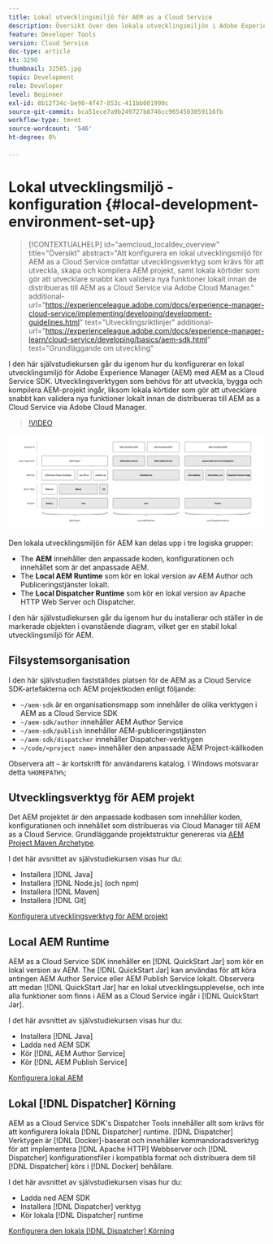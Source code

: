 ```yaml
---
title: Lokal utvecklingsmiljö för AEM as a Cloud Service
description: Översikt över den lokala utvecklingsmiljön i Adobe Experience Manager (AEM).
feature: Developer Tools
version: Cloud Service
doc-type: article
kt: 3290
thumbnail: 32565.jpg
topic: Development
role: Developer
level: Beginner
exl-id: 8b12f34c-be98-4f47-853c-411bb601990c
source-git-commit: bca51ece7a9b249727b8746cc9654503059116fb
workflow-type: tm+mt
source-wordcount: '546'
ht-degree: 0%

---
```


# Lokal utvecklingsmiljö - konfiguration {#local-development-environment-set-up}

>[!CONTEXTUALHELP]
>id="aemcloud_localdev_overview"
>title="Översikt"
>abstract="Att konfigurera en lokal utvecklingsmiljö för AEM as a Cloud Service omfattar utvecklingsverktyg som krävs för att utveckla, skapa och kompilera AEM projekt, samt lokala körtider som gör att utvecklare snabbt kan validera nya funktioner lokalt innan de distribueras till AEM as a Cloud Service via Adobe Cloud Manager."
>additional-url="https://experienceleague.adobe.com/docs/experience-manager-cloud-service/implementing/developing/development-guidelines.html" text="Utvecklingsriktlinjer"
>additional-url="https://experienceleague.adobe.com/docs/experience-manager-learn/cloud-service/developing/basics/aem-sdk.html" text="Grundläggande om utveckling"

I den här självstudiekursen går du igenom hur du konfigurerar en lokal utvecklingsmiljö för Adobe Experience Manager (AEM) med AEM as a Cloud Service SDK. Utvecklingsverktygen som behövs för att utveckla, bygga och kompilera AEM-projekt ingår, liksom lokala körtider som gör att utvecklare snabbt kan validera nya funktioner lokalt innan de distribueras till AEM as a Cloud Service via Adobe Cloud Manager.

>[!VIDEO](https://video.tv.adobe.com/v/32565/?quality=12&learn=on)

![AEM as a Cloud Service Local Development Environment Technology Stack](./assets/overview/aem-sdk-technology-stack.png)

Den lokala utvecklingsmiljön för AEM kan delas upp i tre logiska grupper:

+ The __AEM__ innehåller den anpassade koden, konfigurationen och innehållet som är det anpassade AEM.
+ The __Local AEM Runtime__ som kör en lokal version av AEM Author och Publiceringstjänster lokalt.
+ The __Local Dispatcher Runtime__ som kör en lokal version av Apache HTTP Web Server och Dispatcher.

I den här självstudiekursen går du igenom hur du installerar och ställer in de markerade objekten i ovanstående diagram, vilket ger en stabil lokal utvecklingsmiljö för AEM.

## Filsystemsorganisation

I den här självstudien fastställdes platsen för de AEM as a Cloud Service SDK-artefakterna och AEM projektkoden enligt följande:

+ `~/aem-sdk` är en organisationsmapp som innehåller de olika verktygen i AEM as a Cloud Service SDK
+ `~/aem-sdk/author` innehåller AEM Author Service
+ `~/aem-sdk/publish` innehåller AEM-publiceringstjänsten
+ `~/aem-sdk/dispatcher` innehåller Dispatcher-verktygen
+ `~/code/<project name>` innehåller den anpassade AEM Project-källkoden

Observera att `~` är kortskrift för användarens katalog. I Windows motsvarar detta `%HOMEPATH%`;

## Utvecklingsverktyg för AEM projekt

Det AEM projektet är den anpassade kodbasen som innehåller koden, konfigurationen och innehållet som distribueras via Cloud Manager till AEM as a Cloud Service. Grundläggande projektstruktur genereras via [AEM Project Maven Archetype](https://github.com/adobe/aem-project-archetype).

I det här avsnittet av självstudiekursen visas hur du:

+ Installera [!DNL Java]
+ Installera [!DNL Node.js] (och npm)
+ Installera [!DNL Maven]
+ Installera [!DNL Git]

[Konfigurera utvecklingsverktyg för AEM projekt](./development-tools.md)

## Local AEM Runtime

AEM as a Cloud Service SDK innehåller en [!DNL QuickStart Jar] som kör en lokal version av AEM. The [!DNL QuickStart Jar] kan användas för att köra antingen AEM Author Service eller AEM Publish Service lokalt. Observera att medan [!DNL QuickStart Jar] har en lokal utvecklingsupplevelse, och inte alla funktioner som finns i AEM as a Cloud Service ingår i [!DNL QuickStart Jar].

I det här avsnittet av självstudiekursen visas hur du:

+ Installera [!DNL Java]
+ Ladda ned AEM SDK
+ Kör [!DNL AEM Author Service]
+ Kör [!DNL AEM Publish Service]

[Konfigurera lokal AEM](./aem-runtime.md)

## Lokal [!DNL Dispatcher] Körning

AEM as a Cloud Service SDK&#39;s Dispatcher Tools innehåller allt som krävs för att konfigurera lokala [!DNL Dispatcher] runtime. [!DNL Dispatcher] Verktygen är [!DNL Docker]-baserat och innehåller kommandoradsverktyg för att implementera [!DNL Apache HTTP] Webbserver och [!DNL Dispatcher] konfigurationsfiler i kompatibla format och distribuera dem till [!DNL Dispatcher] körs i [!DNL Docker] behållare.

I det här avsnittet av självstudiekursen visas hur du:

+ Ladda ned AEM SDK
+ Installera [!DNL Dispatcher] verktyg
+ Kör lokala [!DNL Dispatcher] runtime

[Konfigurera den lokala [!DNL Dispatcher] Körning](./dispatcher-tools.md)
